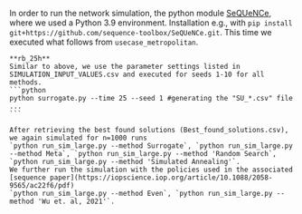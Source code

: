 In order to run the network simulation, the python module [SeQUeNCe](https://github.com/sequence-toolbox/SeQUeNCe), where we used a Python 3.9 environment.
Installation e.g., with `pip install git+https://github.com/sequence-toolbox/SeQUeNCe.git`. This time we executed what follows from `usecase_metropolitan`.

    **rb_25h**
    Similar to above, we use the parameter settings listed in SIMULATION_INPUT_VALUES.csv and executed for seeds 1-10 for all methods.
    ```python
    python surrogate.py --time 25 --seed 1 #generating the "SU_*.csv" file 
    ...
    ```

    After retrieving the best found solutions (Best_found_solutions.csv), we again simulated for n=1000 runs
    `python run_sim_large.py --method Surrogate`, `python run_sim_large.py --method Meta`, `python run_sim_large.py --method 'Random Search`, `python run_sim_large.py --method 'Simulated Annealing'`.
    We further run the simulation with the policies used in the associated [sequence paper](https://iopscience.iop.org/article/10.1088/2058-9565/ac22f6/pdf)
    `python run_sim_large.py --method Even`, `python run_sim_large.py --method 'Wu et. al, 2021'`.
